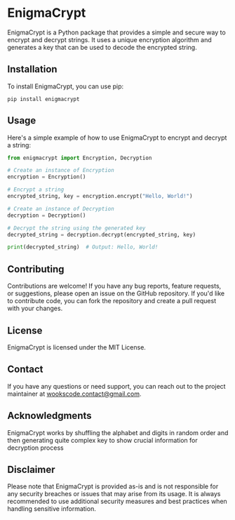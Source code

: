 # EnigmaCrypt
EnigmaCrypt is a Python package that provides a simple and secure way to encrypt and decrypt strings. It uses a unique encryption algorithm and generates a key that can be used to decode the encrypted string.

## Installation
To install EnigmaCrypt, you can use pip:

```pip install enigmacrypt```

## Usage
Here's a simple example of how to use EnigmaCrypt to encrypt and decrypt a string:

```python
from enigmacrypt import Encryption, Decryption

# Create an instance of Encryption
encryption = Encryption()

# Encrypt a string
encrypted_string, key = encryption.encrypt("Hello, World!")

# Create an instance of Decryption
decryption = Decryption()

# Decrypt the string using the generated key
decrypted_string = decryption.decrypt(encrypted_string, key)

print(decrypted_string)  # Output: Hello, World!
```

## Contributing
Contributions are welcome! If you have any bug reports, feature requests, or suggestions, please open an issue on the GitHub repository. If you'd like to contribute code, you can fork the repository and create a pull request with your changes.

## License
EnigmaCrypt is licensed under the MIT License.

## Contact
If you have any questions or need support, you can reach out to the project maintainer at wookscode.contact@gmail.com.

## Acknowledgments
EnigmaCrypt works by shuffling the alphabet and digits in random order and then generating quite complex key to show crucial information for decryption process

## Disclaimer
Please note that EnigmaCrypt is provided as-is and is not responsible for any security breaches or issues that may arise from its usage. It is always recommended to use additional security measures and best practices when handling sensitive information.
